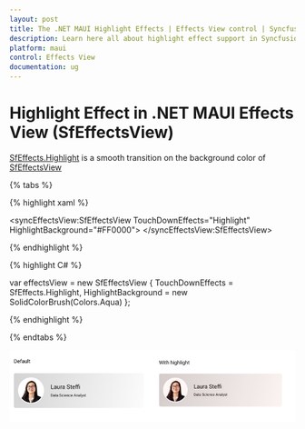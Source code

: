 ```yaml
---
layout: post
title: The .NET MAUI Highlight Effects | Effects View control | Syncfusion
description: Learn here all about highlight effect support in Syncfusion .NET MAUI Effects View (SfEffectsView) control and more.
platform: maui
control: Effects View
documentation: ug
---
```


# Highlight Effect in .NET MAUI Effects View (SfEffectsView)

[SfEffects.Highlight](https://help.syncfusion.com/cr/maui/Syncfusion.Maui.Core.SfEffects.html#Syncfusion_Maui_Core_SfEffects_Highlight) is a smooth transition on the background color of [SfEffectsView](https://help.syncfusion.com/cr/maui/Syncfusion.Maui.Core.SfEffectsView.html)

{% tabs %} 

{% highlight xaml %} 

<syncEffectsView:SfEffectsView
    TouchDownEffects="Highlight"
    HighlightBackground="#FF0000">
</syncEffectsView:SfEffectsView>

{% endhighlight %}

{% highlight C# %} 

var effectsView = new SfEffectsView
{
    TouchDownEffects = SfEffects.Highlight,
    HighlightBackground = new SolidColorBrush(Colors.Aqua)
};

{% endhighlight %}

{% endtabs %}

![.net maui highlight effect](Effects_images/net_maui_highlight_effect.png)